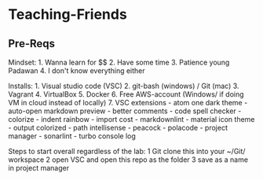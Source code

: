 # Teaching-Friends

## Pre-Reqs

Mindset:
    1. Wanna learn for $$
    2. Have some time
    3. Patience young Padawan
    4. I don't know everything either

Installs:
    1. Visual studio code (VSC)
    2. git-bash (windows) / Git (mac)
    3. Vagrant
    4. VirtualBox
    5. Docker
    6. Free AWS-account (Windows/ if doing VM in cloud instead of locally)
    7. VSC extensions
        - atom one dark theme
        - auto-open markdown preview
        - better comments
        - code spell checker
        - colorize
        - indent rainbow
        - import cost
        - markdownlint
        - material icon theme
        - output colorized
        - path intellisense
        - peacock
        - polacode
        - project manager
        - sonarlint
        - turbo console log

Steps to start overall regardless of the lab:
    1 Git clone this into your ~/Git/ workspace
    2 open VSC and open this repo as the folder
    3 save as a name in project manager
